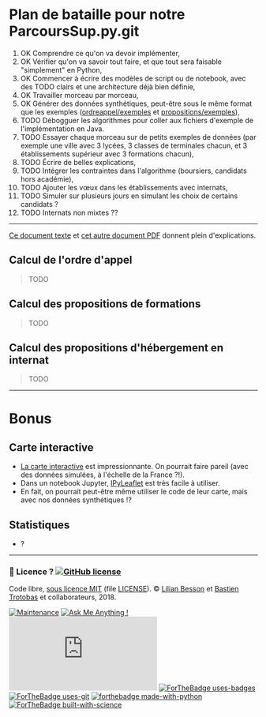 # Plan de bataille pour notre ParcoursSup.py.git

1. OK Comprendre ce qu'on va devoir implémenter,
2. OK Vérifier qu'on va savoir tout faire, et que tout sera faisable "simplement" en Python,
3. OK Commencer à écrire des modèles de script ou de notebook, avec des TODO clairs et une architecture déjà bien définie,
4. OK Travailler morceau par morceau,
5. OK Générer des données synthétiques, peut-être sous le même format que les exemples ([ordreappel/exemples](https://framagit.org/parcoursup/algorithmes-de-parcoursup/tree/master/java/parcoursup/ordreappel/exemples) et [propositions/exemples](https://framagit.org/parcoursup/algorithmes-de-parcoursup/tree/master/java/parcoursup/propositions/exemples)),
6. TODO Débogguer les algorithmes pour coller aux fichiers d'exemple de l'implémentation en Java.
7. TODO Essayer chaque morceau sur de petits exemples de données (par exemple une ville avec 3 lycées, 3 classes de terminales chacun, et 3 établissements supérieur avec 3 formations chacun),
8. TODO Écrire de belles explications,
9. TODO Intégrer les contraintes dans l'algorithme (boursiers, candidats hors académie),
10. TODO Ajouter les vœux dans les établissements avec internats,
11. TODO Simuler sur plusieurs jours en simulant les choix de certains candidats ?
12. TODO Internats non mixtes ??

---

[Ce document texte](https://framagit.org/parcoursup/algorithmes-de-parcoursup/blob/master/doc/implementation.txt) et [cet autre document PDF](https://framagit.org/parcoursup/algorithmes-de-parcoursup/blob/master/doc/presentation_algorithmes_parcoursup.pdf) donnent plein d'explications.

## Calcul de l'ordre d'appel
> TODO

## Calcul des propositions de formations
> TODO

## Calcul des propositions d'hébergement en internat
> TODO

---

# Bonus

## Carte interactive
- [La carte interactive](http://statistique.parcoursup.fr/) est impressionnante. On pourrait faire pareil (avec des données simulées, à l'échelle de la France ?!).
- Dans un notebook Jupyter, [IPyLeaflet](https://github.com/ellisonbg/ipyleaflet) est très facile à utiliser.
- En fait, on pourrait peut-être même utiliser le code de leur carte, mais avec nos données synthétiques !?

## Statistiques
- ?

---

### :scroll: Licence ? [![GitHub license](https://img.shields.io/github/license/Naereen/Parcoursup.py.svg)](https://github.com/Naereen/badges/blob/master/LICENSE)
Code libre, [sous licence MIT](https://lbesson.mit-license.org/) (file [LICENSE](LICENSE)).
© [Lilian Besson](https://GitHub.com/Naereen) et [Bastien Trotobas](https://github.com/BastienTr) et collaborateurs, 2018.

[![Maintenance](https://img.shields.io/badge/Maintained%3F-yes-green.svg)](https://GitHub.com/Naereen/Parcoursup.py/graphs/commit-activity)
[![Ask Me Anything !](https://img.shields.io/badge/Ask%20me-anything-1abc9c.svg)](https://GitHub.com/Naereen/ama)
[![Analytics](https://ga-beacon.appspot.com/UA-38514290-17/github.com/Naereen/Parcoursup.py/README.md?pixel)](https://GitHub.com/Naereen/Parcoursup.py/)
[![ForTheBadge uses-badges](http://ForTheBadge.com/images/badges/uses-badges.svg)](http://ForTheBadge.com)
[![ForTheBadge uses-git](http://ForTheBadge.com/images/badges/uses-git.svg)](https://GitHub.com/)
[![forthebadge made-with-python](http://ForTheBadge.com/images/badges/made-with-python.svg)](https://www.python.org/)
[![ForTheBadge built-with-science](http://ForTheBadge.com/images/badges/built-with-science.svg)](https://GitHub.com/Naereen/)
